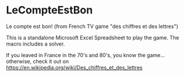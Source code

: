 # LeCompteEstBon
Le compte est bon! (from French TV game "des chiffres et des lettres")

This is a standalone Microsoft Excel Spreadsheet to play the game. The macro includes a solver.

If you leaved in France in the 70's and 80's, you know the game... otherwise, check it out on https://en.wikipedia.org/wiki/Des_chiffres_et_des_lettres

